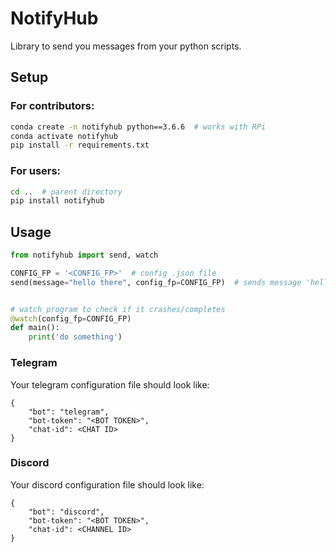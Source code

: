 # NotifyHub

Library to send you messages from your python scripts.

## Setup

### For contributors:

```bash
conda create -n notifyhub python==3.6.6  # works with RPi
conda activate notifyhub
pip install -r requirements.txt
```

### For users:

```bash
cd ..  # parent directory
pip install notifyhub
```

## Usage

```python
from notifyhub import send, watch

CONFIG_FP = '<CONFIG_FP>'  # config .json file
send(message="hello there", config_fp=CONFIG_FP)  # sends message 'hello there'


# watch program to check if it crashes/completes
@watch(config_fp=CONFIG_FP)
def main():
    print('do something')
```

### Telegram

Your telegram configuration file should look like:
```
{
    "bot": "telegram",
    "bot-token": "<BOT TOKEN>",
    "chat-id": <CHAT ID>
}
```


### Discord
Your discord configuration file should look like:
```
{
    "bot": "discord",
    "bot-token": "<BOT TOKEN>",
    "chat-id": <CHANNEL ID>
}
```
